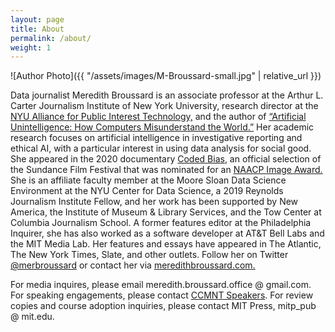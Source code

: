 ```yaml
---
layout: page
title: About
permalink: /about/
weight: 1
---
```

![Author Photo]({{ "/assets/images/M-Broussard-small.jpg" | relative_url }})

Data journalist Meredith Broussard is an associate professor at the Arthur L. Carter Journalism Institute of New York University, research director at the [NYU Alliance for Public Interest Technology,](http://alliance.hosting.nyu.edu) and the author of [“Artificial Unintelligence: How Computers Misunderstand the World.”](https://www.amazon.com/Artificial-Unintelligence-Computers-Misunderstand-World/dp/0262038005) Her academic research focuses on artificial intelligence in investigative reporting and ethical AI, with a particular interest in using data analysis for social good. She appeared in the 2020 documentary [Coded Bias](https://www.codedbias.com/), an official selection of the Sundance Film Festival that was nominated for an [NAACP Image Award.](https://naacpimageawards.net/2021-nominees/#nominee-category-documentary) She is an affiliate faculty member at the Moore Sloan Data Science Environment at the NYU Center for Data Science, a 2019 Reynolds Journalism Institute Fellow, and her work has been supported by New America, the Institute of Museum & Library Services, and the Tow Center at Columbia Journalism School. A former features editor at the Philadelphia Inquirer, she has also worked as a software developer at AT&T Bell Labs and the MIT Media Lab. Her features and essays have appeared in The Atlantic, The New York Times, Slate, and other outlets. Follow her on Twitter [@merbroussard](https://twitter.com/merbroussard) or contact her via [meredithbroussard.com.](http://meredithbroussard.com)

For media inquires, please email meredith.broussard.office @ gmail.com.
For speaking engagements, please contact [CCMNT Speakers](https://ccmntspeakers.com/).
For review copies and course adoption inquiries, please contact MIT Press, mitp_pub @ mit.edu. 

